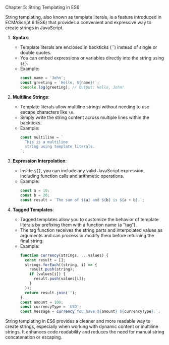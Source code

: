 Chapter 5: String Templating in ES6

String templating, also known as template literals, is a feature introduced in ECMAScript 6 (ES6) that provides a convenient and expressive way to create strings in JavaScript.

1. **Syntax**:
   - Template literals are enclosed in backticks (\`\`) instead of single or double quotes.
   - You can embed expressions or variables directly into the string using `${}`.
   - Example:
     ```javascript
     const name = 'John';
     const greeting = `Hello, ${name}!`;
     console.log(greeting); // Output: Hello, John!
     ```

2. **Multiline Strings**:
   - Template literals allow multiline strings without needing to use escape characters like `\n`.
   - Simply write the string content across multiple lines within the backticks.
   - Example:
     ```javascript
     const multiline = `
       This is a multiline
       string using template literals.
     `;
     ```

3. **Expression Interpolation**:
   - Inside `${}`, you can include any valid JavaScript expression, including function calls and arithmetic operations.
   - Example:
     ```javascript
     const a = 10;
     const b = 20;
     const result = `The sum of ${a} and ${b} is ${a + b}.`;
     ```

4. **Tagged Templates**:
   - Tagged templates allow you to customize the behavior of template literals by prefixing them with a function name (a "tag").
   - The tag function receives the string parts and interpolated values as arguments and can process or modify them before returning the final string.
   - Example:
     ```javascript
     function currency(strings, ...values) {
       const result = [];
       strings.forEach((string, i) => {
         result.push(string);
         if (values[i]) {
           result.push(values[i]);
         }
       });
       return result.join('');
     }
     const amount = 100;
     const currencyType = 'USD';
     const message = currency`You have ${amount} ${currencyType}.`;
     ```

String templating in ES6 provides a cleaner and more readable way to create strings, especially when working with dynamic content or multiline strings. It enhances code readability and reduces the need for manual string concatenation or escaping.